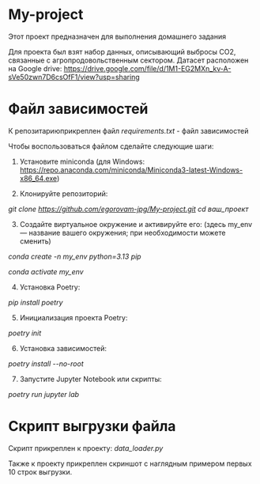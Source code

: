 # My-project
Этот проект предназначен для выполнения домашнего задания

Для проекта был взят набор данных, описывающий выбросы CO2, связанные с агропродовольственным сектором. Датасет расположен на Google drive:
https://drive.google.com/file/d/1M1-EG2MXn_kv-A-sVe50zwn7D6csOfF1/view?usp=sharing

# Файл зависимостей
К репозитариюприкреплен файл *requirements.txt* - файл зависимостей

Чтобы воспользоваться файлом сделайте следующие шаги:

1. Установите miniconda 
(для Windows: https://repo.anaconda.com/miniconda/Miniconda3-latest-Windows-x86_64.exe)

2. Клонируйте репозиторий:

*git clone https://github.com/egorovam-jpg/My-project.git
cd ваш_проект*

3. Создайте виртуальное окружение и активируйте его:
(здесь my_env — название вашего окружения; при необходимости можете сменить)

*conda create -n my_env python=3.13 pip*

*conda activate my_env*

4. Установка Poetry:

*pip install poetry*

5. Инициализация проекта Poetry:

*poetry init*

6. Установка зависимостей:

*poetry install --no-root*

7. Запустите Jupyter Notebook или скрипты:

*poetry run jupyter lab*

# Cкрипт выгрузки файла
Скрипт прикреплен к проекту: *data_loader.py*

Также к проекту прикреплен скриншот с наглядным примером первых 10 строк выгрузки.

